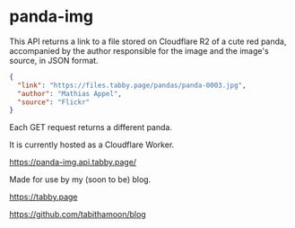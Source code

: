 # panda-img

This API returns a link to a file stored on Cloudflare R2 of a cute red panda,
accompanied by the author responsible for the image and the image's source, in JSON format.

```json
{
  "link": "https://files.tabby.page/pandas/panda-0003.jpg",
  "author": "Mathias Appel",
  "source": "Flickr"
}
```

Each GET request returns a different panda.

It is currently hosted as a Cloudflare Worker.

https://panda-img.api.tabby.page/

Made for use by my (soon to be) blog.

https://tabby.page

https://github.com/tabithamoon/blog
